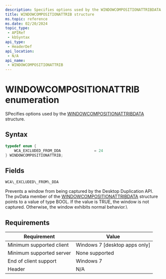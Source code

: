 ```yaml
---
description: Specifies options used by the WINDOWCOMPOSITIONATTRIBDATA structure.
title: WINDOWCOMPOSITIONATTRIB structure
ms.topic: reference
ms.date: 02/20/2024
topic_type:
 - APIRef
 - kbSyntax
api_type:
 - HeaderDef
api_location:
 - N/A
api_name:
 - WINDOWCOMPOSITIONATTRIB
---
```


# WINDOWCOMPOSITIONATTRIB enumeration

SPecifies options used by the [WINDOWCOMPOSITIONATTRIBDATA](windowcompositionattribdata.md) structure.

## Syntax

```C++
typedef enum {
    WCA_EXCLUDED_FROM_DDA               = 24
} WINDOWCOMPOSITIONATTRIB;

```

## Fields

`WCA\_EXCLUDED\_FROM\_DDA`

Prevents a window from being captured by the Desktop Duplication API. The pvData member of the [WINDOWCOMPOSITIONATTRIBDATA](/windows/win32/direct3ddxgi/desktop-dup-api) structure points to a value of type BOOL. If the value is TRUE, the window is not captured. Otherwise, the window exhibits normal behavior.\






## Requirements

| Requirement | Value |
|-|-|
| Minimum supported client | Windows 7 \[desktop apps only\] |
| Minimum supported server | None supported |
| End of client support | Windows 7 |
| Header | N/A |

